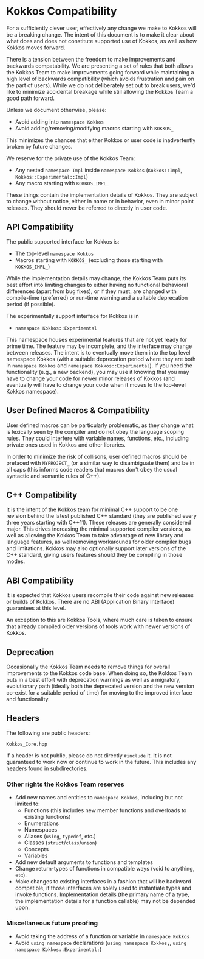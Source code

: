 # Kokkos Compatibility

For a sufficiently clever user, effectively any change we make to Kokkos will be a breaking change. The intent of this document is to make it clear about what does and does not constitute supported use of Kokkos, as well as how Kokkos moves forward.

There is a tension between the freedom to make improvements and backwards compatability.  We are presenting a set of rules that both allows the Kokkos Team to make improvements going forward while maintaining a high level of backwards compatibility (which avoids frustration and pain on the part of users).  While we do not deliberately set out to break users, we'd like to minimize accidental breakage while still allowing the Kokkos Team a good path forward.

Unless we document otherwise, please:

* Avoid adding into `namespace Kokkos`
* Avoid adding/removing/modifying macros starting with `KOKKOS_`

This minimizes the chances that either Kokkos or user code is inadvertently broken by future changes.  

We reserve for the private use of the Kokkos Team:

* Any nested `namespace Impl` inside `namespace Kokkos` (`Kokkos::Impl`, `Kokkos::Experimental::Impl`)
* Any macro starting with `KOKKOS_IMPL_`

These things contain the implementation details of Kokkos.  They are subject to change without notice, either in name or in behavior, even in minor point releases.  They should never be referred to directly in user code.

## API Compatibility

The public supported interface for Kokkos is:

* The top-level `namespace Kokkos`
* Macros starting with `KOKKOS_` (excluding those starting with `KOKKOS_IMPL_`)

While the implementation details may change, the Kokkos Team puts its best effort into limiting changes to either having no functional behavioral differences (apart from bug fixes), or if they must, are changed with compile-time (preferred) or run-time warning and a suitable deprecation period (if possible).

The experimentally support interface for Kokkos is in

* `namespace Kokkos::Experimental` 

This namespace houses experimental features that are not yet ready for prime time.  The feature may be incomplete, and the interface may change between releases.  The intent is to eventually move them into the top level namespace Kokkos (with a suitable deprecation period where they are both in `namespace Kokkos` and `namespace Kokkos::Experimental`).  If you need the functionality (e.g., a new backend), you may use it knowing that you may have to change your code for newer minor releases of Kokkos (and eventually will have to change your code when it moves to the top-level Kokkos namespace). 

## User Defined Macros & Compatibility

User defined macros can be particularly problematic, as they change what is lexically seen by the compiler and do not obey the language scoping rules.  They could interfere with variable names, functions, etc., including private ones used in Kokkos and other libraries.

In order to minimize the risk of collisons, user defined macros should be prefaced with `MYPROJECT_` (or a similar way to disambiguate them) and be in all caps (this informs code readers that macros don't obey the usual syntactic and semantic rules of C++).

## C++ Compatibility

It is the intent of the Kokkos team for minimal C++ support to be one revision behind the latest published C++ standard (they are published every three years starting with C++11).  These releases are generally considered major.  This drives increasing the minimal supported compiler versions, as well as allowing the Kokkos Team to take advantage of new library and language features, as well removing workarounds for older compiler bugs and limitations.  Kokkos may also optionally support later versions of the C++ standard, giving users features should they be compiling in those modes.

## ABI Compatibility

It is expected that Kokkos users recompile their code against new releases or builds of Kokkos.  There are no ABI (Application Binary Interface) guarantees at this level.

An exception to this are Kokkos Tools, where much care is taken to ensure that already compiled older versions of tools work with newer versions of Kokkos.

## Deprecation
Occasionally the Kokkos Team needs to remove things for overall improvements to the Kokkos code base.  When doing so, the Kokkos Team puts in a best effort with deprecation warnings as well as a migratory, evolutionary path (ideally both the deprecated version and the new version co-exist for a suitable period of time) for moving to the improved interface and functionality.

## Headers

The following are public headers:

    Kokkos_Core.hpp

If a header is not public, please do not directly `#include` it.  It is not guaranteed to work now or continue to work in the future.  This includes any headers found in subdirectories.



### Other rights the Kokkos Team reserves

* Add new names and entities to `namespace Kokkos`, including but not limited to:
  * Functions (this includes new member functions and overloads to existing functions)
  * Enumerations
  * Namespaces
  * Aliases (`using`, `typedef`, etc.)
  * Classes (`struct`/`class`/`union`)
  * Concepts
  * Variables
* Add new default arguments to functions and templates
* Change return-types of functions in compatible ways (void to anything, etc).
* Make changes to existing interfaces in a fashion that will be backward compatible, if those interfaces are solely used to instantiate types and invoke functions. Implementation details (the primary name of a type, the implementation details for a function callable) may not be depended upon.

### Miscellaneous future proofing

* Avoid taking the address of a function or variable in `namespace Kokkos`
* Avoid `using namespace` declarations (`using namespace Kokkos;`, `using namespace Kokkos::Experimental;`)

